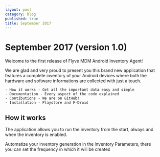 ```yaml
---
layout: post
category: blog
published: true
title: September 2017
---
```

# September 2017 (version 1.0)

Welcome to the first release of Flyve MDM Android Inventory Agent!

We are glad and very proud to present you this brand new application that features a complete inventory of your Android devices where both the hardware and software informations are collected with just a touch.


	- How it works - Get all the important data easy and simple
	- Documentation - Every aspect of the code explained
    - Contibutions - We are on GitHub!
	- Installation - Playstore and F-Droid


## How it works

The application allows you to run the inventory from the start, always and when the inventory is enabled.



Automatize your inventory generation in the Inventory Parameters, there you can set the frequency in which it will be created





